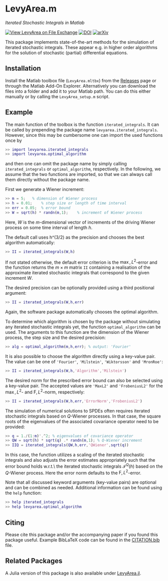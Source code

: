 # LevyArea.m
*Iterated Stochastic Integrals in Matlab*

[![View LevyArea on File Exchange](https://www.mathworks.com/matlabcentral/images/matlab-file-exchange.svg)](https://de.mathworks.com/matlabcentral/fileexchange/105505-levyarea)
[![DOI](https://img.shields.io/badge/DOI-10.5281/zenodo.5883929-blue.svg)](https://doi.org/10.5281/zenodo.5883929) <!-- Concept DOI -->
[![arXiv](https://img.shields.io/badge/arXiv-2201.08424-blue.svg)](https://arxiv.org/abs/2201.08424)


This package implements state-of-the-art methods for the simulation of iterated stochastic integrals.
These appear e.g. in higher order algorithms for the solution of stochastic (partial) differential equations.

## Installation

Install the Matlab toolbox file (`LevyArea.mltbx`) from the [Releases](https://github.com/stochastics-uni-luebeck/LevyArea.m/releases) page or through the Matlab Add-On Explorer.
Alternatively you can download the files into a folder and add it to your Matlab path.
You can do this either manually or by calling the `LevyArea_setup.m` script.

## Example

The main function of the toolbox is the function
`iterated_integrals`. It can be called by prepending the
package name `levyarea.iterated_integrals`. However, since
this may be cumbersome one can import the used functions once by
```matlab
>> import levyarea.iterated_integrals
>> import levyarea.optimal_algorithm
```
and then one can omit the package name by simply calling
`iterated_integrals` or `optimal_algorithm`,
respectively.
In the following, we assume that the two functions are imported, so that we can always call them directly without the package name.


First we generate a Wiener increment:
```matlab
>> m = 5;	% dimension of Wiener process
>> h = 0.01;	% step size or length of time interval
>> err = 0.05;	% error bound
>> W = sqrt(h) * randn(m,1);	% increment of Wiener process
```
Here, $W$ is the $m$-dimensional vector of increments of the driving
Wiener process on some time interval of length $h$.

The default call uses h^(3/2) as the precision and chooses the best algorithm automatically:
```matlab
>> II = iterated_integrals(W,h)
```
If not stated otherwise, the default error criterion is the $\max,L^2$-error
and the function returns the $m \times m$ matrix `II` containing a realisation
of the approximate iterated stochastic integrals that correspond
to the given increment $W$.

The desired precision can be optionally provided
using a third positional argument:
```matlab
>> II = iterated_integrals(W,h,err)
```
Again, the software package automatically chooses the optimal
algorithm.

To determine which algorithm is chosen by the package without simulating any iterated
stochastic integrals yet, the function `optimal_algorithm` can
be used. The arguments to this function are the dimension of the Wiener
process, the step size and the desired precision:
```matlab
>> alg = optimal_algorithm(m,h,err); % output: 'Fourier'
```

It is also possible to choose the algorithm directly using a key-value pair.
The value can be
one of `'Fourier'`, `'Milstein'`, `'Wiktorsson'`
and `'MronRoe'`:
```matlab
>> II = iterated_integrals(W,h,'Algorithm','Milstein')
```

The desired norm for the prescribed error bound can also be
selected using a key-value pair. The accepted values are
`'MaxL2'` and `'FrobeniusL2'` for the $\max,L^2$- and $\mathrm{F},L^2$-norm, respectively:
```matlab
>> II = iterated_integrals(W,h,err,'ErrorNorm','FrobeniusL2')
```

The simulation of numerical solutions to SPDEs often requires
iterated stochastic integrals based on $Q$-Wiener processes.
In that case, the square roots of the eigenvalues of the associated
covariance operator need to be provided:
```matlab
>> q = 1./(1:m)'.^2; % eigenvalues of covariance operator
>> QW = sqrt(h) * sqrt(q) .* randn(m,1); % Q-Wiener increment
>> IIQ = iterated_integrals(QW,h,err,'QWiener',sqrt(q))
```
In this case, the function utilizes a
scaling of the iterated stochastic integrals and also adjusts the error
estimates appropriately such that the error bound holds w.r.t.\ the
iterated stochastic integrals $\mathcal{I}^{Q}(h)$ based on the
$Q$-Wiener process. Here the error norm defaults to the $\mathrm{F},L^2$-error.

Note that all discussed keyword arguments (key-value pairs) are
optional and can be combined as needed. Additional information
can be found using the `help` function:

```matlab
>> help iterated_integrals
>> help levyarea.optimal_algorithm
```

## Citing
Please cite this package and/or the accompanying paper if you found this package useful. Example BibLaTeX code can be found in the [CITATION.bib](CITATION.bib) file.

## Related Packages

A Julia version of this package is also available under [LevyArea.jl](https://github.com/stochastics-uni-luebeck/LevyArea.jl).

